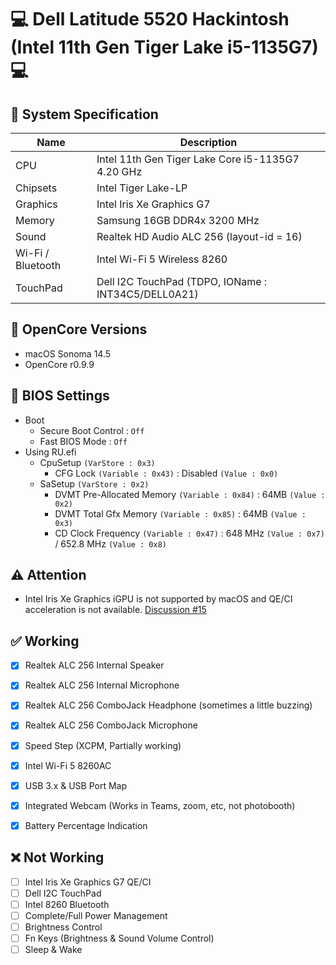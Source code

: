 # 💻 Dell Latitude 5520 Hackintosh (Intel 11th Gen Tiger Lake i5-1135G7) 💻 

## 🌿 System Specification
| Name | Description |
| - | - |
| CPU | Intel 11th Gen Tiger Lake Core i5-1135G7 4.20 GHz |
| Chipsets | Intel Tiger Lake-LP |
| Graphics | Intel Iris Xe Graphics G7 |
| Memory | Samsung 16GB DDR4x 3200 MHz  |
| Sound | Realtek HD Audio ALC 256 (layout-id = 16) |
| Wi-Fi / Bluetooth | Intel Wi-Fi 5 Wireless 8260 |
| TouchPad | Dell I2C TouchPad (TDPO, IOName : INT34C5/DELL0A21) |

## 🍃 OpenCore Versions
- macOS Sonoma 14.5
- OpenCore r0.9.9

## 🍁 BIOS Settings
- Boot
  - Secure Boot Control : `Off`
  - Fast BIOS Mode : `Off`
- Using RU.efi
  - CpuSetup `(VarStore : 0x3)`
    - CFG Lock `(Variable : 0x43)` : Disabled `(Value : 0x0)`
  - SaSetup `(VarStore : 0x2)`
    - DVMT Pre-Allocated Memory `(Variable : 0x84)` : 64MB `(Value : 0x2)`
    - DVMT Total Gfx Memory `(Variable : 0x85)` : 64MB `(Value : 0x3)`
    - CD Clock Frequency `(Variable : 0x47)` : 648 MHz `(Value : 0x7)` / 652.8 MHz `(Value : 0x8)`
     

## ⚠️ Attention
- Intel Iris Xe Graphics iGPU is not supported by macOS and QE/CI acceleration is not available. [Discussion #15](https://github.com/lshbluesky/Samsung-NT750XDA-KF59U-Hackintosh/discussions/15)


## ✅ Working
- [X] Realtek ALC 256 Internal Speaker
- [X] Realtek ALC 256 Internal Microphone
- [X] Realtek ALC 256 ComboJack Headphone (sometimes a little buzzing)
- [X] Realtek ALC 256 ComboJack Microphone
- [X] Speed Step (XCPM, Partially working)
- [X] Intel Wi-Fi 5 8260AC
- [X] USB 3.x & USB Port Map
- [X] Integrated Webcam (Works in Teams, zoom, etc, not photobooth)
- [X] Battery Percentage Indication


## ❌ Not Working
- [ ] Intel Iris Xe Graphics G7 QE/CI
- [ ] Dell I2C TouchPad
- [ ] Intel 8260 Bluetooth
- [ ] Complete/Full Power Management
- [ ] Brightness Control
- [ ] Fn Keys (Brightness & Sound Volume Control)
- [ ] Sleep & Wake
